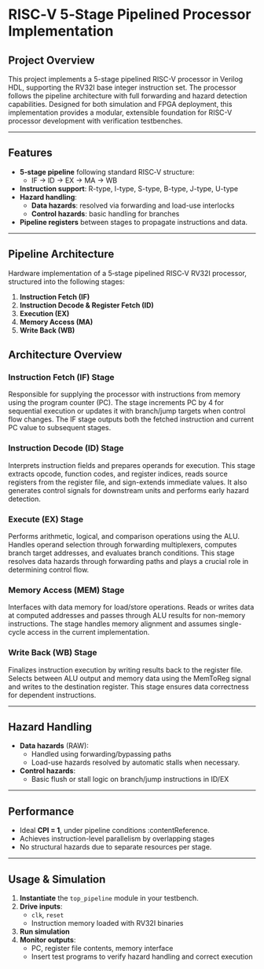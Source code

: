 # RISC‑V 5‑Stage Pipelined Processor Implementation

## Project Overview
This project implements a 5-stage pipelined RISC-V processor in Verilog HDL, supporting the RV32I base integer instruction set. The processor follows the pipeline architecture with full forwarding and hazard detection capabilities. Designed for both simulation and FPGA deployment, this implementation provides a modular, extensible foundation for RISC-V processor development with verification testbenches.

---

## Features

- **5‑stage pipeline** following standard RISC‑V structure:
  - IF → ID → EX → MA → WB
- **Instruction support**: R-type, I-type, S-type, B-type, J-type, U-type
- **Hazard handling**:
  - **Data hazards**: resolved via forwarding and load-use interlocks
  - **Control hazards**: basic handling for branches
- **Pipeline registers** between stages to propagate instructions and data.

---

## Pipeline Architecture

Hardware implementation of a 5‑stage pipelined RISC‑V RV32I processor, structured into the following stages:

1. **Instruction Fetch (IF)**  
2. **Instruction Decode & Register Fetch (ID)**  
3. **Execution (EX)**  
4. **Memory Access (MA)**  
5. **Write Back (WB)**  

## Architecture Overview

### Instruction Fetch (IF) Stage
Responsible for supplying the processor with instructions from memory using the program counter (PC). The stage increments PC by 4 for sequential execution or updates it with branch/jump targets when control flow changes. The IF stage outputs both the fetched instruction and current PC value to subsequent stages.

### Instruction Decode (ID) Stage
Interprets instruction fields and prepares operands for execution. This stage extracts opcode, function codes, and register indices, reads source registers from the register file, and sign-extends immediate values. It also generates control signals for downstream units and performs early hazard detection.

### Execute (EX) Stage
Performs arithmetic, logical, and comparison operations using the ALU. Handles operand selection through forwarding multiplexers, computes branch target addresses, and evaluates branch conditions. This stage resolves data hazards through forwarding paths and plays a crucial role in determining control flow.

### Memory Access (MEM) Stage
Interfaces with data memory for load/store operations. Reads or writes data at computed addresses and passes through ALU results for non-memory instructions. The stage handles memory alignment and assumes single-cycle access in the current implementation.

### Write Back (WB) Stage
Finalizes instruction execution by writing results back to the register file. Selects between ALU output and memory data using the MemToReg signal and writes to the destination register. This stage ensures data correctness for dependent instructions.

---

## Hazard Handling

- **Data hazards** (RAW):
  - Handled using forwarding/bypassing paths
  - Load-use hazards resolved by automatic stalls when necessary.
- **Control hazards**:
  - Basic flush or stall logic on branch/jump instructions in ID/EX

---

## Performance

- Ideal **CPI = 1**, under pipeline conditions :contentReference.  
- Achieves instruction-level parallelism by overlapping stages
- No structural hazards due to separate resources per stage.

---

## Usage & Simulation

1. **Instantiate** the `top_pipeline` module in your testbench.  
2. **Drive inputs**:
   - `clk`, `reset`
   - Instruction memory loaded with RV32I binaries  
3. **Run simulation** 
4. **Monitor outputs**:
   - PC, register file contents, memory interface  
   - Insert test programs to verify hazard handling and correct execution
